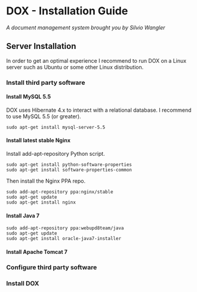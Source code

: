 # DOX - Installation Guide
_A document management system brought you by Silvio Wangler_

## Server Installation
In order to get an optimal experience I recommend to run DOX on a Linux server such as Ubuntu or some other Linux distribution.

### Install third party software

#### Install MySQL 5.5
DOX uses Hibernate 4.x to interact with a relational database. I recommend to use MySQL 5.5 (or greater).

	sudo apt-get install mysql-server-5.5

#### Install latest stable Nginx
Install add-apt-repository Python script.
	
	sudo apt-get install python-software-properties
	sudo apt-get install software-properties-common

Then install the Nginx PPA repo.

	sudo add-apt-repository ppa:nginx/stable
	sudo apt-get update
	sudo apt-get install nginx

#### Install Java 7

	sudo add-apt-repository ppa:webupd8team/java
	sudo apt-get update
	sudo apt-get install oracle-java7-installer

#### Install Apache Tomcat 7

### Configure third party software

### Install DOX